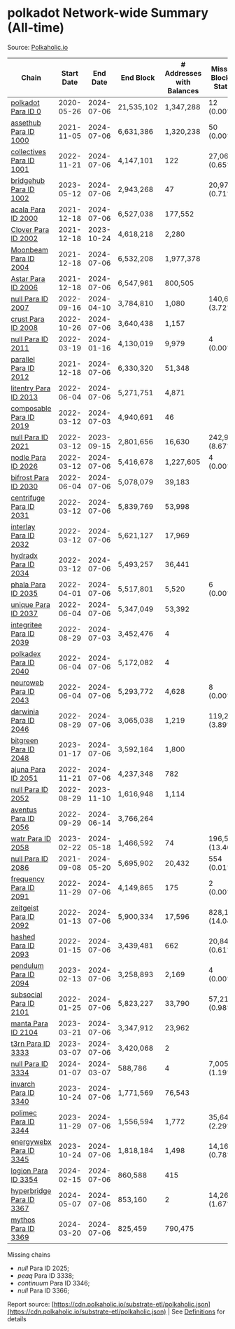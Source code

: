 # polkadot Network-wide Summary (All-time)

Source: [Polkaholic.io](https://polkaholic.io)


| Chain            | Start Date | End Date | End Block | # Addresses with Balances | Missing Blocks / Status |
| ---------------- | ---------- | ---------| --------- | ------------------------- | ----------------------- |
| [polkadot Para ID 0](/polkadot/0-polkadot) | 2020-05-26 | 2024-07-06 | 21,535,102 |  1,347,288 | 12 (0.00%)  |
| [assethub Para ID 1000](/polkadot/1000-assethub) | 2021-11-05 | 2024-07-06 | 6,631,386 |  1,320,238 | 50 (0.00%)  |
| [collectives Para ID 1001](/polkadot/1001-collectives) | 2022-11-21 | 2024-07-06 | 4,147,101 |  122 | 27,060 (0.65%)  |
| [bridgehub Para ID 1002](/polkadot/1002-bridgehub) | 2023-05-12 | 2024-07-06 | 2,943,268 |  47 | 20,974 (0.71%)  |
| [acala Para ID 2000](/polkadot/2000-acala) | 2021-12-18 | 2024-07-06 | 6,527,038 |  177,552 |    |
| [Clover Para ID 2002](/polkadot/2002-clover) | 2021-12-18 | 2023-10-24 | 4,618,218 |  2,280 |    |
| [Moonbeam Para ID 2004](/polkadot/2004-moonbeam) | 2021-12-18 | 2024-07-06 | 6,532,208 |  1,977,378 |    |
| [Astar Para ID 2006](/polkadot/2006-astar) | 2021-12-18 | 2024-07-06 | 6,547,961 |  800,505 |    |
| [null Para ID 2007](/polkadot/2007-kapex) | 2022-09-16 | 2024-04-10 | 3,784,810 |  1,080 | 140,668 (3.72%)  |
| [crust Para ID 2008](/polkadot/2008-crust) | 2022-10-26 | 2024-07-06 | 3,640,438 |  1,157 |    |
| [null Para ID 2011](/polkadot/2011-equilibrium) | 2022-03-19 | 2024-01-16 | 4,130,019 |  9,979 | 4 (0.00%)  |
| [parallel Para ID 2012](/polkadot/2012-parallel) | 2021-12-18 | 2024-07-06 | 6,330,320 |  51,348 |    |
| [litentry Para ID 2013](/polkadot/2013-litentry) | 2022-06-04 | 2024-07-06 | 5,271,751 |  4,871 |    |
| [composable Para ID 2019](/polkadot/2019-composable) | 2022-03-12 | 2024-07-03 | 4,940,691 |  46 |    |
| [null Para ID 2021](/polkadot/2021-efinity) | 2022-03-12 | 2023-09-15 | 2,801,656 |  16,630 | 242,949 (8.67%)  |
| [nodle Para ID 2026](/polkadot/2026-nodle) | 2022-03-12 | 2024-07-06 | 5,416,678 |  1,227,605 | 4 (0.00%)  |
| [bifrost Para ID 2030](/polkadot/2030-bifrost) | 2022-06-04 | 2024-07-06 | 5,078,079 |  39,183 |    |
| [centrifuge Para ID 2031](/polkadot/2031-centrifuge) | 2022-03-12 | 2024-07-06 | 5,839,769 |  53,998 |    |
| [interlay Para ID 2032](/polkadot/2032-interlay) | 2022-03-12 | 2024-07-06 | 5,621,127 |  17,969 |    |
| [hydradx Para ID 2034](/polkadot/2034-hydradx) | 2022-03-12 | 2024-07-06 | 5,493,257 |  36,441 |    |
| [phala Para ID 2035](/polkadot/2035-phala) | 2022-04-01 | 2024-07-06 | 5,517,801 |  5,520 | 6 (0.00%)  |
| [unique Para ID 2037](/polkadot/2037-unique) | 2022-06-04 | 2024-07-06 | 5,347,049 |  53,392 |    |
| [integritee Para ID 2039](/polkadot/2039-integritee) | 2022-08-29 | 2024-07-03 | 3,452,476 |  4 |    |
| [polkadex Para ID 2040](/polkadot/2040-polkadex) | 2022-06-04 | 2024-07-06 | 5,172,082 |  4 |    |
| [neuroweb Para ID 2043](/polkadot/2043-neuroweb) | 2022-06-04 | 2024-07-06 | 5,293,772 |  4,628 | 8 (0.00%)  |
| [darwinia Para ID 2046](/polkadot/2046-darwinia) | 2022-08-29 | 2024-07-06 | 3,065,038 |  1,219 | 119,220 (3.89%)  |
| [bitgreen Para ID 2048](/polkadot/2048-bitgreen) | 2023-01-17 | 2024-07-06 | 3,592,164 |  1,800 |    |
| [ajuna Para ID 2051](/polkadot/2051-ajuna) | 2022-11-21 | 2024-07-06 | 4,237,348 |  782 |    |
| [null Para ID 2052](/polkadot/2052-polkadot-parathread-2052) | 2022-08-29 | 2023-11-10 | 1,616,948 |  1,114 |    |
| [aventus Para ID 2056](/polkadot/2056-aventus) | 2022-09-29 | 2024-06-14 | 3,766,264 |   |    |
| [watr Para ID 2058](/polkadot/2058-watr) | 2023-02-22 | 2024-05-18 | 1,466,592 |  74 | 196,567 (13.40%)  |
| [null Para ID 2086](/polkadot/2086-kilt) | 2021-09-08 | 2024-05-20 | 5,695,902 |  20,432 | 554 (0.01%)  |
| [frequency Para ID 2091](/polkadot/2091-frequency) | 2022-11-29 | 2024-07-06 | 4,149,865 |  175 | 2 (0.00%)  |
| [zeitgeist Para ID 2092](/polkadot/2092-zeitgeist) | 2022-01-13 | 2024-07-06 | 5,900,334 |  17,596 | 828,192 (14.04%)  |
| [hashed Para ID 2093](/polkadot/2093-hashed) | 2022-01-15 | 2024-07-06 | 3,439,481 |  662 | 20,847 (0.61%)  |
| [pendulum Para ID 2094](/polkadot/2094-pendulum) | 2023-02-13 | 2024-07-06 | 3,258,893 |  2,169 | 4 (0.00%)  |
| [subsocial Para ID 2101](/polkadot/2101-subsocial) | 2022-01-25 | 2024-07-06 | 5,823,227 |  33,790 | 57,214 (0.98%)  |
| [manta Para ID 2104](/polkadot/2104-manta) | 2023-03-21 | 2024-07-06 | 3,347,912 |  23,962 |    |
| [t3rn Para ID 3333](/polkadot/3333-t3rn) | 2023-03-07 | 2024-07-06 | 3,420,068 |  2 |    |
| [null Para ID 3334](/polkadot/3334-polkadot-parathread-3334) | 2024-01-07 | 2024-03-07 | 588,786 |  4 | 7,005 (1.19%)  |
| [invarch Para ID 3340](/polkadot/3340-invarch) | 2023-10-24 | 2024-07-06 | 1,771,569 |  76,543 |    |
| [polimec Para ID 3344](/polkadot/3344-polimec) | 2023-11-29 | 2024-07-06 | 1,556,594 |  1,772 | 35,644 (2.29%)  |
| [energywebx Para ID 3345](/polkadot/3345-energywebx) | 2023-10-24 | 2024-07-06 | 1,818,184 |  1,498 | 14,163 (0.78%)  |
| [logion Para ID 3354](/polkadot/3354-logion) | 2024-02-15 | 2024-07-06 | 860,588 |  415 |    |
| [hyperbridge Para ID 3367](/polkadot/3367-hyperbridge) | 2024-05-07 | 2024-07-06 | 853,160 |  2 | 14,262 (1.67%)  |
| [mythos Para ID 3369](/polkadot/3369-mythos) | 2024-03-20 | 2024-07-06 | 825,459 |  790,475 |    |

Missing chains


* *null* Para ID 2025; 
* *peaq* Para ID 3338; 
* *continuum* Para ID 3346; 
* *null* Para ID 3366; 

Report source: [https://cdn.polkaholic.io/substrate-etl/polkaholic.json](https://cdn.polkaholic.io/substrate-etl/polkaholic.json) | See [Definitions](/DEFINITIONS.md) for details
